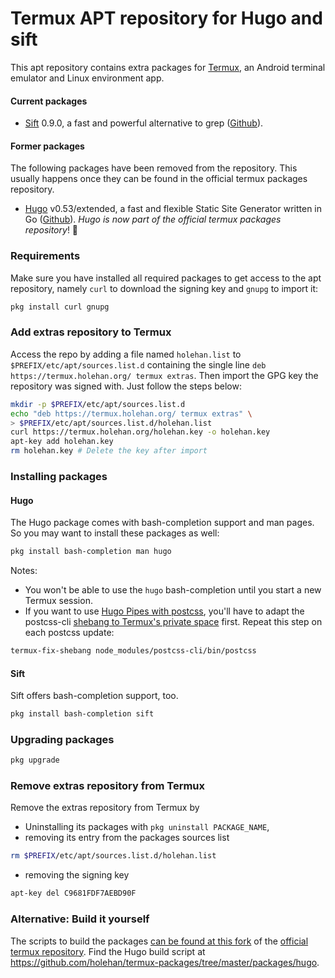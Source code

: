 # Termux APT repository for Hugo and sift

This apt repository contains extra packages for [Termux](https://termux.com/), an Android terminal emulator and Linux environment app.

#### Current packages

- [Sift](https://sift-tool.org) 0.9.0, a fast and powerful alternative to grep ([Github](https://github.com/svent/sift/)).

#### Former packages

The following packages have been removed from the repository. This usually happens once they can be found in the official termux packages repository.

- [Hugo](https://gohugo.io/) v0.53/extended, a fast and flexible Static Site Generator written in Go ([Github](https://github.com/gohugoio/hugo)). _Hugo is now part of the official termux packages repository_! 🎉

### Requirements

Make sure you have installed all required packages to get access to the apt repository, namely `curl` to download the signing key and `gnupg` to import it:

```bash
pkg install curl gnupg
```

### Add extras repository to Termux

Access the repo by adding a file named `holehan.list` to `$PREFIX/etc/apt/sources.list.d` containing the single line
`deb https://termux.holehan.org/ termux extras`. Then import the GPG key the repository was signed with. Just follow the steps below:

```bash
mkdir -p $PREFIX/etc/apt/sources.list.d
echo "deb https://termux.holehan.org/ termux extras" \
> $PREFIX/etc/apt/sources.list.d/holehan.list
curl https://termux.holehan.org/holehan.key -o holehan.key
apt-key add holehan.key
rm holehan.key # Delete the key after import
```

### Installing packages

#### Hugo

The Hugo package comes with bash-completion support and man pages. So you may want to install these packages as well:

```bash
pkg install bash-completion man hugo
```

Notes:

- You won't be able to use the `hugo` bash-completion until you start a new Termux session.
- If you want to use [Hugo Pipes with postcss](http://gohugo.io/hugo-pipes/postcss/), you'll have to adapt the postcss-cli [shebang to Termux's private space](https://wiki.termux.com/wiki/Termux-fix-shebang) first. Repeat this step on each postcss update:

```bash
termux-fix-shebang node_modules/postcss-cli/bin/postcss
```

#### Sift

Sift offers bash-completion support, too.

```bash
pkg install bash-completion sift
```

### Upgrading packages

```bash
pkg upgrade
```

### Remove extras repository from Termux

Remove the extras repository from Termux by

- Uninstalling its packages with `pkg uninstall PACKAGE_NAME`,
- removing its entry from the packages sources list

```bash
rm $PREFIX/etc/apt/sources.list.d/holehan.list
```

- removing the signing key

```bash
apt-key del C9681FDF7AEBD90F
```

### Alternative: Build it yourself

The scripts to build the packages [can be found at this fork](https://github.com/holehan/termux-packages) of the [official termux repository](https://github.com/termux/termux-packages). Find the Hugo build script at <https://github.com/holehan/termux-packages/tree/master/packages/hugo>.
